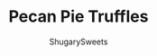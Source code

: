 ---
layout: ../../layouts/MarkdownPostLayout.astro
title: Pecan Pie Truffles
author: ShugarySweets
pubDate: 2019-01-15
description: "Looking for something different to serve this holiday season? How about some Pecan Pie Truffles!"
image_url: https://www.shugarysweets.com/wp-content/uploads/2018/11/pecan-pie-truffles-sq.jpg
tags: ["Candy","American"]
calories: 176
protein: 2
carbohydrates: 20
fats: 10
fiber: 2
ingredients: ["2 1/2 cups pecans","1 cup vanilla wafer cookies","3/4 cup light brown sugar, packed","1/3 cup light corn syrup","1 teaspoon pure vanilla extract","10 ounce Ghirardelli white chocolate wafers","10 ounce Ghiaradelli dark chocolate wafers","40 pecan halves"]
serves: 36
time: "1 hour 30 minutes"
prepTime: "1 hour"
instructions: ["In a food processor, pulse pecans and cookies until fine crumbs. Pour into a large bowl. Add brown sugar, corn syrup and vanilla extract. Mix with a spoon until fully combined.","Using a one tablespoon scoop, drop scoops onto a parchment paper lined baking sheet (that is freezer safe). Once all scoops have been formed, roll each scoop into a nice smooth ball with your hands. Transfer baking sheet to freezer for about 30 minutes.","When ready, melt white chocolate and dark chocolate wafers in separate bowls according to package directions.","Using a toothpick, dip cold truffle into either vanilla or chocolate. Tap on side of bowl to remove excess. Place back on parchment paper, remove toothpick and top with a pecan halve (to cover the toothpick hole). Repeat until all truffles are dipped.","I like to work in two stages. It's easier if the truffles remain very cold. So I do half of them while the other half is still in the freezer. Then I work on the second half.Store truffles in an air tight container for up to 10 days. I like them best served cold, but room temperature is delicious too!"]
nutrition: ["176 calories","20 grams carbohydrates","1 milligrams cholesterol","10 grams fat","2 grams fiber","2 grams protein","3 grams saturated fat","64 milligrams sodium","14 grams sugar","0 grams trans fat","7 grams unsaturated fat"]
---